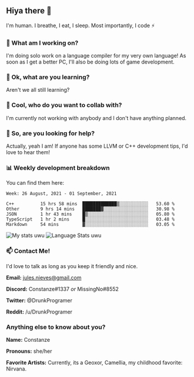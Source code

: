 ## Hiya there 👋

I'm human. I breathe, I eat, I sleep. Most importantly, I code ⚡️

### 🔭 What am I working on?

I'm doing solo work on a language compiler for my very own language! As soon as I get a better PC, I'll also be doing lots of game development.

### 🌱 Ok, what are you learning?

Aren't we all still learning?

### 👯 Cool, who do you want to collab with?

I'm currently not working with anybody and I don't have anything planned.

### 🤔 So, are you looking for help?

Actually, yeah I am! If anyone has some LLVM or C++ development tips, I'd love to hear them!

### 📊 Weekly development breakdown

You can find them here:

<!--START_SECTION:waka-->
```text
Week: 26 August, 2021 - 01 September, 2021

C++          15 hrs 58 mins  █████████████▒░░░░░░░░░░░   53.60 % 
Other        9 hrs 14 mins   ███████▓░░░░░░░░░░░░░░░░░   30.98 % 
JSON         1 hr 43 mins    █▒░░░░░░░░░░░░░░░░░░░░░░░   05.80 % 
TypeScript   1 hr 2 mins     █░░░░░░░░░░░░░░░░░░░░░░░░   03.48 % 
Markdown     54 mins         ▓░░░░░░░░░░░░░░░░░░░░░░░░   03.05 % 
```
<!--END_SECTION:waka-->
<!-- ![Constanze's wakatime stats](https://github-readme-stats.vercel.app/api/wakatime?username=constanze) -->

![My stats uwu](https://github-readme-stats.vercel.app/api?username=cstanze&show_icons=true&theme=onedark)
![Language Stats uwu](https://github-readme-stats.vercel.app/api/top-langs/?username=cstanze&layout=compact&theme=onedark)

### 📫 Contact Me!

I'd love to talk as long as you keep it friendly and nice.

**Email:** jules.nieves@gmail.com

**Discord:** Constanze#1337 *or* MissingNo#8552

**Twitter:** @DrunkProgramer

**Reddit:** /u/DrunkProgramer

### Anything else to know about you?

**Name:** Constanze

**Pronouns:** she/her

**Favorite Artists:** Currently, its a Geoxor, Camellia, my childhood favorite: Nirvana.
